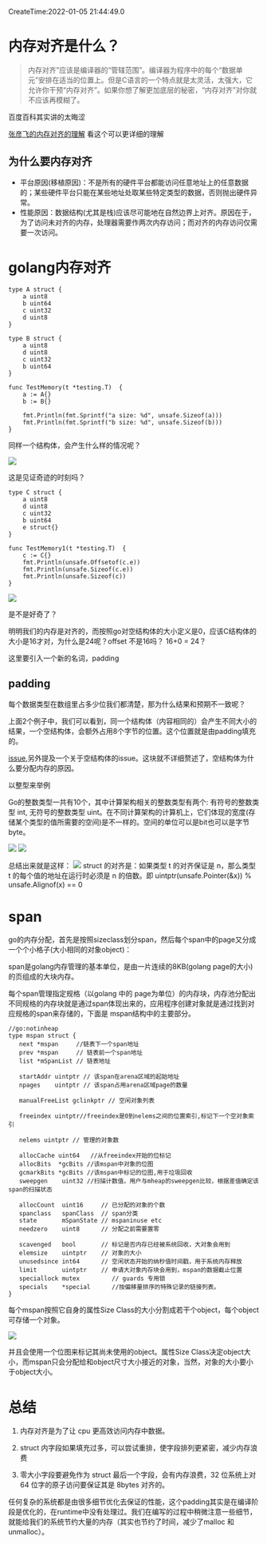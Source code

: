 CreateTime:2022-01-05 21:44:49.0

# 内存对齐是什么？

> 内存对齐”应该是编译器的“管辖范围”。编译器为程序中的每个“数据单元”安排在适当的位置上。但是C语言的一个特点就是太灵活，太强大，它允许你干预“内存对齐”。如果你想了解更加底层的秘密，“内存对齐”对你就不应该再模糊了。

百度百科其实讲的太晦涩

[张彦飞的内存对齐的理解](https://zhuanlan.zhihu.com/p/83449008 "张彦飞的内存对齐的理解") 看这个可以更详细的理解

## 为什么要内存对齐

- 平台原因(移植原因)：不是所有的硬件平台都能访问任意地址上的任意数据的；某些硬件平台只能在某些地址处取某些特定类型的数据，否则抛出硬件异常。
- 性能原因：数据结构(尤其是栈)应该尽可能地在自然边界上对齐。原因在于，为了访问未对齐的内存，处理器需要作两次内存访问；而对齐的内存访问仅需要一次访问。


# golang内存对齐

```
type A struct {
	a uint8
	b uint64
	c uint32
	d uint8
}

type B struct {
	a uint8
	d uint8
	c uint32
	b uint64
}

func TestMemory(t *testing.T)  {
	a := A{}
	b := B{}

	fmt.Println(fmt.Sprintf("a size: %d", unsafe.Sizeof(a)))
	fmt.Println(fmt.Sprintf("b size: %d", unsafe.Sizeof(b)))
}
```
同样一个结构体，会产生什么样的情况呢？

![](https://oscimg.oschina.net/oscnet/up-c14ba40fdbb589d3f0df456042ea1008833.png)

这是见证奇迹的时刻吗？

```
type C struct {
	a uint8
	d uint8
	c uint32
	b uint64
	e struct{}
}

func TestMemory1(t *testing.T)  {
	c := C{}
	fmt.Println(unsafe.Offsetof(c.e))
	fmt.Println(unsafe.Sizeof(c.e))
	fmt.Println(unsafe.Sizeof(c))
}
```

![](https://oscimg.oschina.net/oscnet/up-e002619faad36e2b88ab6e146da13eea28c.png)

是不是好奇了？

明明我们的内存是对齐的，而按照go对空结构体的大小定义是0，应该C结构体的大小是16才对，为什么是24呢？offset 不是16吗？ 16+0 = 24？

这里要引入一个新的名词，padding

## padding

每个数据类型在数组里占多少位我们都清楚，那为什么结果和预期不一致呢？

上面2个例子中，我们可以看到，同一个结构体（内容相同的）会产生不同大小的结果，一个空结构体，会额外占用8个字节的位置。这个位置就是由padding填充的。

[issue](https://github.com/golang/go/issues/9401 "issue"),另外提及一个关于空结构体的issue。这块就不详细赘述了，空结构体为什么要分配内存的原因。

以整型来举例

Go的整数类型一共有10个，其中计算架构相关的整数类型有两个: 有符号的整数类型 int, 无符号的整数类型 uint。在不同计算架构的计算机上，它们体现的宽度(存储某个类型的值所需要的空间)是不一样的。空间的单位可以是bit也可以是字节byte。

![](https://oscimg.oschina.net/oscnet/up-eb9f00c63a23917130d0d2604053cbc9c7f.png)
![](https://oscimg.oschina.net/oscnet/up-ffec974e7244a76db1f550d8d8317396aca.png)

总结出来就是这样：
![](https://oscimg.oschina.net/oscnet/up-fb2873780af29982b1af0857dcbecbdaa35.png)
struct 的对齐是：如果类型 t 的对齐保证是 n，那么类型 t 的每个值的地址在运行时必须是 n 的倍数。即 uintptr(unsafe.Pointer(&x)) % unsafe.Alignof(x) == 0
# span

go的内存分配，首先是按照sizeclass划分span，然后每个span中的page又分成一个个小格子(大小相同的对象object)：

span是golang内存管理的基本单位，是由一片连续的8KB(golang page的大小)的页组成的大块内存。

每个span管理指定规格（以golang 中的 page为单位）的内存块，内存池分配出不同规格的内存块就是通过span体现出来的，应用程序创建对象就是通过找到对应规格的span来存储的，下面是 mspan结构中的主要部分。

```
//go:notinheap
type mspan struct {
   next *mspan     //链表下一个span地址
   prev *mspan     // 链表前一个span地址
   list *mSpanList // 链表地址

   startAddr uintptr // 该span在arena区域的起始地址
   npages    uintptr // 该span占用arena区域page的数量

   manualFreeList gclinkptr // 空闲对象列表

   freeindex uintptr//freeindex是0到nelems之间的位置索引,标记下一个空对象索引

   nelems uintptr // 管理的对象数

   allocCache uint64   //从freeindex开始的位标记
   allocBits  *gcBits //该mspan中对象的位图
   gcmarkBits *gcBits //该mspan中标记的位图,用于垃圾回收
   sweepgen    uint32 //扫描计数值，用户与mheap的sweepgen比较，根据差值确定该span的扫描状态

   allocCount  uint16     // 已分配的对象的个数
   spanclass   spanClass  // span分类
   state       mSpanState // mspaninuse etc
   needzero    uint8      // 分配之前需要置零

   scavenged   bool       // 标记是否内存已经被系统回收，大对象会用到
   elemsize    uintptr    // 对象的大小
   unusedsince int64      // 空闲状态开始的纳秒值时间戳，用于系统内存释放
   limit       uintptr    // 申请大对象内存块会用到，mspan的数据截止位置
   speciallock mutex         // guards 专用锁
   specials    *special      //按偏移量排序的特殊记录的链接列表。
}
```

每个mspan按照它自身的属性Size Class的大小分割成若干个object，每个object可存储一个对象。

![](https://oscimg.oschina.net/oscnet/up-34cb923527ee6bf71642c5e5cd802b139c3.png)

并且会使用一个位图来标记其尚未使用的object。属性Size Class决定object大小，而mspan只会分配给和object尺寸大小接近的对象，当然，对象的大小要小于object大小。

# 总结

1. 内存对齐是为了让 cpu 更高效访问内存中数据。

2. struct 内字段如果填充过多，可以尝试重排，使字段排列更紧密，减少内存浪费

3. 零大小字段要避免作为 struct 最后一个字段，会有内存浪费，32 位系统上对 64 位字的原子访问要保证其是 8bytes 对齐的。

任何复杂的系统都是由很多细节优化去保证的性能，这个padding其实是在编译阶段是优化的，在runtime中没有处理过。我们在编写的过程中稍微注意一些细节，就能给我们的系统节约大量的内存（其实也节约了时间，减少了malloc 和 unmalloc）。


